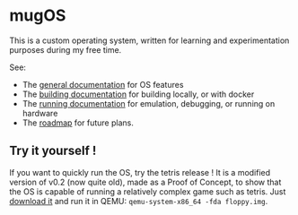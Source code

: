 # mugOS

This is a custom operating system, written for learning and experimentation purposes during my free time.

See:
- The [general documentation](./Docs/General.md) for OS features
- The [building documentation](./Docs/Building.md) for building locally, or with docker
- The [running documentation](./Docs/Building.md) for emulation, debugging, or running on hardware
- The [roadmap](./Docs/Roadmap.md) for future plans.

## Try it yourself !

If you want to quickly run the OS, try the tetris release ! It is a modified
version of v0.2 (now quite old), made as a Proof of Concept, to show that
the OS is capable of running a relatively complex game such as tetris.
Just [download it](https://github.com/Magyar57/mugOS/releases/tag/v0.2-tetris)
and run it in QEMU: `qemu-system-x86_64 -fda floppy.img`.

